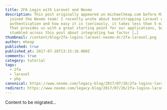 ```yaml
---
title: 2FA Login with Laravel and Nexmo
description: This post originally appeared on michaelheap.com before Michael
  joined the Nexmo team! I recently wrote about bootstrapping Laravel with user
  authentication and how easy it is (seriously, it takes less than 5 minutes).
  That provides us with a great starting point for our applications, but then I
  stumbled across this post about integrating two factor […]
thumbnail: /content/blog/2fa-logins-laravel-nexmo-dr/2fa-laravel.png
author: mheap
published: true
published_at: 2017-07-26T13:15:16.000Z
comments: true
category: tutorial
tags:
  - 2fa
  - laravel
  - php
canonical: https://www.nexmo.com/legacy-blog/2017/07/26/2fa-logins-laravel-nexmo-dr
redirect: https://www.nexmo.com/legacy-blog/2017/07/26/2fa-logins-laravel-nexmo-dr
---
```


Content to be migrated...
